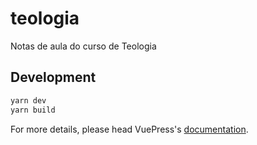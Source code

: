 # teologia
Notas de aula do curso de Teologia


## Development

```bash
yarn dev
yarn build
```

For more details, please head VuePress's [documentation](https://v1.vuepress.vuejs.org/).


